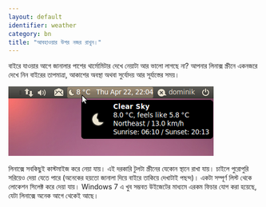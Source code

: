 ```yaml
---
layout: default
identifier: weather
category: bn
title: "আবহাওয়ার উপর নজর রাখুন।"
---
```


বাইরে যাওয়ার আগে জানালার পাশের থার্মোমিটার দেখে নেয়াটা আর ভালো লাগছে না? আপনার লিনাক্স স্ক্রীনে একনজরে দেখে নিন বাইরের তাপমাত্রা, আকাশের অবস্থা অথবা সুর্যোদয় আর সূর্যাস্তের সময়।

<img src="/img/weather.png" />

লিনাক্সে সবকিছুই কাস্টমাইজ করে নেয়া যায়। এই দরকারি টুলটা স্ক্রীনের যেকোন স্থানে রাখা যায়। চাইলে পুরোপুরি সরিয়েও দেয়া যেতে পারে (অনেকের হয়তো জানালা দিয়ে বাইরে তাকিয়ে দেখাটাই পছন্দ)। একটা সম্পূর্ণ লিস্ট থেকে লোকেশন সিলেক্ট করে দেয়া যায়। Windows 7 এ খুব সম্ভবত উইজেটের মাধ্যমে এরকম ফিচার যোগ করা হয়েছে, যেটা লিনাক্সে অনেক আগে থেকেই আছে। 




